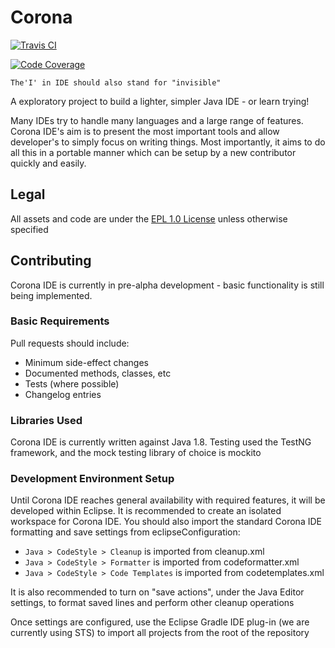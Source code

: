 # Corona

[![Travis CI](https://img.shields.io/travis/Corona-IDE/corona-ide.svg)](https://img.shields.io/travis/Corona-IDE/corona-ide.svg)

[![Code Coverage](https://img.shields.io/codecov/c/github/Corona-IDE/corona-ide.svg)](https://codecov.io/github/Corona-IDE/corona-ide)

`The'I' in IDE should also stand for "invisible"`

A exploratory project to build a lighter, simpler Java IDE - or learn trying!

Many IDEs try to handle many languages and a large range of features. Corona IDE's aim is to present the most important tools and allow developer's to simply focus on writing things. Most importantly, it aims to do all this in a portable manner which can be setup by a new contributor quickly and easily.

## Legal

All assets and code are under the [EPL 1.0 License](https://www.eclipse.org/legal/epl-v10.html) unless otherwise specified

## Contributing

Corona IDE is currently in pre-alpha development - basic functionality is still being implemented.

### Basic Requirements

Pull requests should include:

- Minimum side-effect changes
- Documented methods, classes, etc
- Tests (where possible)
- Changelog entries

### Libraries Used

Corona IDE is currently written against Java 1.8. Testing used the TestNG framework, and the mock testing library of choice is mockito


### Development Environment Setup

Until Corona IDE reaches general availability with required features, it will be developed within Eclipse. It is recommended to create an isolated workspace for Corona IDE. You should also import the standard Corona IDE formatting and save settings from eclipseConfiguration:

- `Java > CodeStyle > Cleanup` is imported from cleanup.xml
- `Java > CodeStyle > Formatter` is imported from codeformatter.xml
- `Java > CodeStyle > Code Templates` is imported from codetemplates.xml

It is also recommended to turn on "save actions", under the Java Editor settings, to format saved lines and perform other cleanup operations

Once settings are configured, use the Eclipse Gradle IDE plug-in (we are currently using STS) to import all projects from the root of the repository